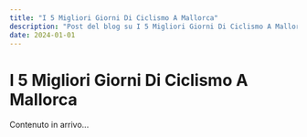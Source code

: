 ```yaml
---
title: "I 5 Migliori Giorni Di Ciclismo A Mallorca"
description: "Post del blog su I 5 Migliori Giorni Di Ciclismo A Mallorca"
date: 2024-01-01
---
```


# I 5 Migliori Giorni Di Ciclismo A Mallorca

Contenuto in arrivo...
